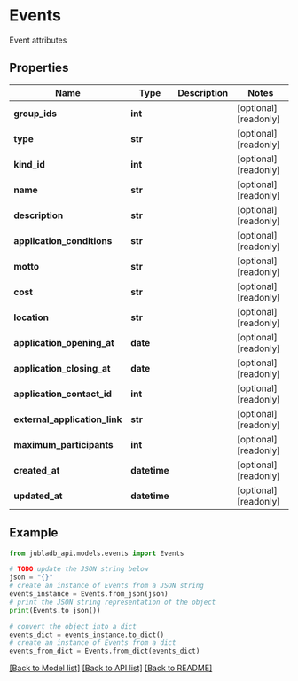 # Events

Event attributes

## Properties

Name | Type | Description | Notes
------------ | ------------- | ------------- | -------------
**group_ids** | **int** |  | [optional] [readonly] 
**type** | **str** |  | [optional] [readonly] 
**kind_id** | **int** |  | [optional] [readonly] 
**name** | **str** |  | [optional] [readonly] 
**description** | **str** |  | [optional] [readonly] 
**application_conditions** | **str** |  | [optional] [readonly] 
**motto** | **str** |  | [optional] [readonly] 
**cost** | **str** |  | [optional] [readonly] 
**location** | **str** |  | [optional] [readonly] 
**application_opening_at** | **date** |  | [optional] [readonly] 
**application_closing_at** | **date** |  | [optional] [readonly] 
**application_contact_id** | **int** |  | [optional] [readonly] 
**external_application_link** | **str** |  | [optional] [readonly] 
**maximum_participants** | **int** |  | [optional] [readonly] 
**created_at** | **datetime** |  | [optional] [readonly] 
**updated_at** | **datetime** |  | [optional] [readonly] 

## Example

```python
from jubladb_api.models.events import Events

# TODO update the JSON string below
json = "{}"
# create an instance of Events from a JSON string
events_instance = Events.from_json(json)
# print the JSON string representation of the object
print(Events.to_json())

# convert the object into a dict
events_dict = events_instance.to_dict()
# create an instance of Events from a dict
events_from_dict = Events.from_dict(events_dict)
```
[[Back to Model list]](../README.md#documentation-for-models) [[Back to API list]](../README.md#documentation-for-api-endpoints) [[Back to README]](../README.md)


